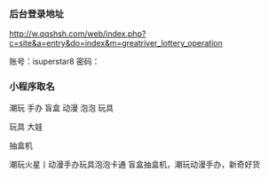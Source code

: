 ### 后台登录地址

http://w.qqshsh.com/web/index.php?c=site&a=entry&do=index&m=greatriver_lottery_operation

账号：isuperstar8
密码：

### 小程序取名

潮玩
手办
盲盒
动漫
泡泡
玩具

玩具
大娃

抽盒机

潮玩火星丨动漫手办玩具泡泡卡通
盲盒抽盒机，潮玩动漫手办，新奇好货
